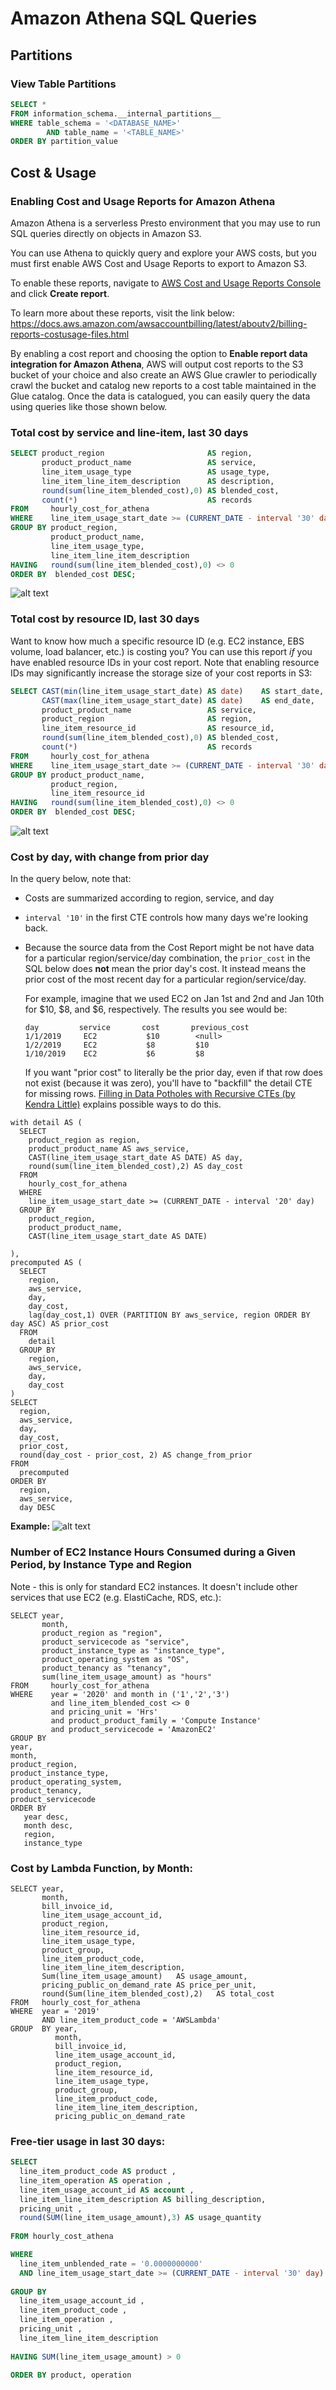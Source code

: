 # Amazon Athena SQL Queries


## Partitions

### View Table Partitions

```sql
SELECT *
FROM information_schema.__internal_partitions__
WHERE table_schema = '<DATABASE_NAME>'
        AND table_name = '<TABLE_NAME>'
ORDER BY partition_value
```

## Cost & Usage

### Enabling Cost and Usage Reports for Amazon Athena

Amazon Athena is a serverless Presto environment that you may use to run SQL queries directly on objects in Amazon S3. 

You can use Athena to quickly query and explore your AWS costs, but you must first enable AWS Cost and Usage Reports to export to Amazon S3. 

To enable these reports, navigate to [AWS Cost and Usage Reports Console](https://console.aws.amazon.com/billing/home#/reports) and click **Create report**. 

To learn more about these reports, visit the link below:
https://docs.aws.amazon.com/awsaccountbilling/latest/aboutv2/billing-reports-costusage-files.html

By enabling a cost report and choosing the option to **Enable report data integration for Amazon Athena**, AWS will output cost reports to the S3 bucket of your choice and also create an AWS Glue crawler to periodically crawl the bucket and catalog new reports to a cost table maintained in the Glue catalog. Once the data is catalogued, you can easily query the data using queries like those shown below. 

### Total cost by service and line-item, last 30 days

```sql
SELECT product_region                       AS region,
       product_product_name                 AS service,
       line_item_usage_type                 AS usage_type,
       line_item_line_item_description      AS description,
       round(sum(line_item_blended_cost),0) AS blended_cost,
       count(*)                             AS records
FROM     hourly_cost_for_athena
WHERE    line_item_usage_start_date >= (CURRENT_DATE - interval '30' day)
GROUP BY product_region, 
         product_product_name, 
         line_item_usage_type, 
         line_item_line_item_description
HAVING   round(sum(line_item_blended_cost),0) <> 0
ORDER BY  blended_cost DESC; 
```

![alt text](images/cost-by-service-and-line-item-last-30-days.png)

### Total cost by resource ID, last 30 days

Want to know how much a specific resource ID (e.g. EC2 instance, EBS volume, load balancer, etc.) is costing you? You can use this report *if* you have enabled resource IDs in your cost report. Note that enabling resource IDs may significantly increase the storage size of your cost reports in S3:

```sql
SELECT CAST(min(line_item_usage_start_date) AS date)    AS start_date,
       CAST(max(line_item_usage_start_date) AS date)    AS end_date,
       product_product_name                 AS service,
       product_region                       AS region,
       line_item_resource_id                AS resource_id,
       round(sum(line_item_blended_cost),0) AS blended_cost,
       count(*)                             AS records
FROM     hourly_cost_for_athena
WHERE    line_item_usage_start_date >= (CURRENT_DATE - interval '30' day)
GROUP BY product_product_name,
         product_region, 
         line_item_resource_id
HAVING   round(sum(line_item_blended_cost),0) <> 0
ORDER BY  blended_cost DESC;
```

![alt text](images/cost-by-resource-id-last-30-days.png)

### Cost by day, with change from prior day

In the query below, note that: 

* Costs are summarized according to region, service, and day

* `interval '10'` in the first CTE controls how many days we're looking back. 

* Because the source data from the Cost Report might be not have data for a particular region/service/day combination, the `prior_cost` in the SQL below does **not** mean the prior day's cost. It instead means the prior cost of the most recent day for a particular region/service/day. 

	 For example, imagine that we used EC2 on Jan 1st and 2nd and Jan 10th for $10, $8, and $6, respectively. The  results you see would be:  

    ```
    day         service       cost       previous_cost
    1/1/2019     EC2           $10        <null>
    1/2/2019     EC2           $8         $10
    1/10/2019    EC2           $6         $8
    ```

    If you want "prior cost" to literally be the prior day, even if that row does not exist (because it was zero), you'll have to "backfill" the detail CTE for missing rows. [Filling in Data Potholes with Recursive CTEs (by Kendra Little)](https://littlekendra.com/2010/12/23/mindthegap/) explains possible ways to do this. 

```
with detail AS (
  SELECT 
    product_region as region, 
    product_product_name AS aws_service,
    CAST(line_item_usage_start_date AS DATE) AS day,
    round(sum(line_item_blended_cost),2) AS day_cost
  FROM 
    hourly_cost_for_athena
  WHERE 
    line_item_usage_start_date >= (CURRENT_DATE - interval '20' day)
  GROUP BY 
    product_region,
    product_product_name,
    CAST(line_item_usage_start_date AS DATE)
    
),
precomputed AS (
  SELECT 
    region, 
    aws_service,
    day,
    day_cost,
    lag(day_cost,1) OVER (PARTITION BY aws_service, region ORDER BY day ASC) AS prior_cost
  FROM 
    detail
  GROUP BY  
    region,
    aws_service, 
    day, 
    day_cost
)
SELECT 
  region,
  aws_service,
  day,
  day_cost,
  prior_cost,
  round(day_cost - prior_cost, 2) AS change_from_prior
FROM 
  precomputed
ORDER BY 
  region, 
  aws_service,
  day DESC
```

**Example:**
![alt text](images/daily-cost-change.png)

### Number of EC2 Instance Hours Consumed during a Given Period, by Instance Type and Region

Note - this is only for standard EC2 instances. It doesn't include other services that use EC2 (e.g. ElastiCache, RDS, etc.):

```
SELECT year, 
       month,
       product_region as "region",
       product_servicecode as "service",
       product_instance_type as "instance_type",
       product_operating_system as "OS",
       product_tenancy as "tenancy",
       sum(line_item_usage_amount) as "hours"
FROM     hourly_cost_for_athena
WHERE    year = '2020' and month in ('1','2','3')
         and line_item_blended_cost <> 0
         and pricing_unit = 'Hrs'
         and product_product_family = 'Compute Instance'
         and product_servicecode = 'AmazonEC2'
GROUP BY
year, 
month,
product_region,
product_instance_type,
product_operating_system,
product_tenancy,
product_servicecode
ORDER BY
   year desc,
   month desc,
   region,
   instance_type
```

### Cost by Lambda Function, by Month:

```
SELECT year, 
       month, 
       bill_invoice_id, 
       line_item_usage_account_id, 
       product_region, 
       line_item_resource_id, 
       line_item_usage_type, 
       product_group, 
       line_item_product_code, 
       line_item_line_item_description, 
       Sum(line_item_usage_amount)   AS usage_amount, 
       pricing_public_on_demand_rate AS price_per_unit, 
       round(Sum(line_item_blended_cost),2)   AS total_cost 
FROM   hourly_cost_for_athena 
WHERE  year = '2019' 
       AND line_item_product_code = 'AWSLambda' 
GROUP  BY year, 
          month, 
          bill_invoice_id, 
          line_item_usage_account_id, 
          product_region, 
          line_item_resource_id, 
          line_item_usage_type, 
          product_group, 
          line_item_product_code, 
          line_item_line_item_description, 
          pricing_public_on_demand_rate 
```

### Free-tier usage in last 30 days:

```sql
SELECT 
  line_item_product_code AS product ,
  line_item_operation AS operation ,
  line_item_usage_account_id AS account ,
  line_item_line_item_description AS billing_description,
  pricing_unit ,
  round(SUM(line_item_usage_amount),3) AS usage_quantity
  
FROM hourly_cost_athena

WHERE
  line_item_unblended_rate = '0.0000000000'
  AND line_item_usage_start_date >= (CURRENT_DATE - interval '30' day)
  
GROUP BY  
  line_item_usage_account_id , 
  line_item_product_code , 
  line_item_operation , 
  pricing_unit ,
  line_item_line_item_description
  
HAVING SUM(line_item_usage_amount) > 0 

ORDER BY product, operation
```
